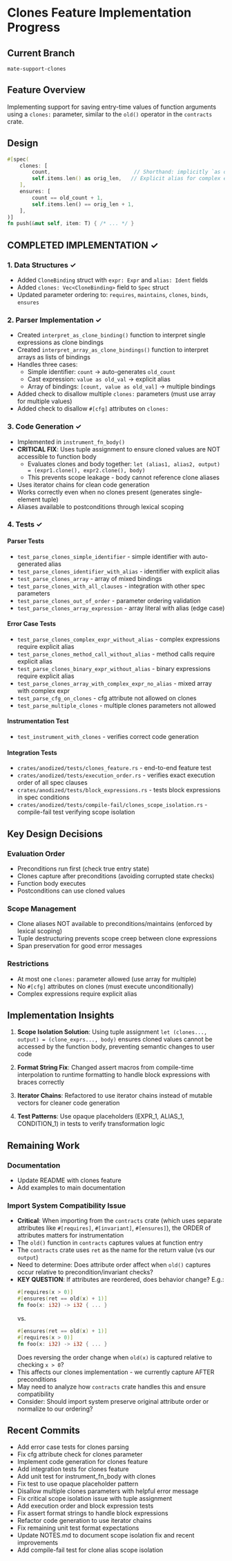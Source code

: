 # Clones Feature Implementation Progress

## Current Branch
`mate-support-clones`

## Feature Overview
Implementing support for saving entry-time values of function arguments using a `clones:` parameter, similar to the `old()` operator in the `contracts` crate.

## Design
```rust
#[spec(
    clones: [
        count,                           // Shorthand: implicitly `as old_count`
        self.items.len() as orig_len,   // Explicit alias for complex expressions
    ],
    ensures: [
        count == old_count + 1,
        self.items.len() == orig_len + 1,
    ],
)]
fn push(&mut self, item: T) { /* ... */ }
```

## COMPLETED IMPLEMENTATION ✓

### 1. Data Structures ✓
- Added `CloneBinding` struct with `expr: Expr` and `alias: Ident` fields
- Added `clones: Vec<CloneBinding>` field to `Spec` struct
- Updated parameter ordering to: `requires`, `maintains`, `clones`, `binds`, `ensures`

### 2. Parser Implementation ✓
- Created `interpret_as_clone_binding()` function to interpret single expressions as clone bindings
- Created `interpret_array_as_clone_bindings()` function to interpret arrays as lists of bindings
- Handles three cases:
  - Simple identifier: `count` → auto-generates `old_count`
  - Cast expression: `value as old_val` → explicit alias
  - Array of bindings: `[count, value as old_val]` → multiple bindings
- Added check to disallow multiple `clones:` parameters (must use array for multiple values)
- Added check to disallow `#[cfg]` attributes on `clones:`

### 3. Code Generation ✓
- Implemented in `instrument_fn_body()`
- **CRITICAL FIX**: Uses tuple assignment to ensure cloned values are NOT accessible to function body
  - Evaluates clones and body together: `let (alias1, alias2, output) = (expr1.clone(), expr2.clone(), body)`
  - This prevents scope leakage - body cannot reference clone aliases
- Uses iterator chains for clean code generation
- Works correctly even when no clones present (generates single-element tuple)
- Aliases available to postconditions through lexical scoping

### 4. Tests ✓

#### Parser Tests
- `test_parse_clones_simple_identifier` - simple identifier with auto-generated alias
- `test_parse_clones_identifier_with_alias` - identifier with explicit alias
- `test_parse_clones_array` - array of mixed bindings
- `test_parse_clones_with_all_clauses` - integration with other spec parameters
- `test_parse_clones_out_of_order` - parameter ordering validation
- `test_parse_clones_array_expression` - array literal with alias (edge case)

#### Error Case Tests
- `test_parse_clones_complex_expr_without_alias` - complex expressions require explicit alias
- `test_parse_clones_method_call_without_alias` - method calls require explicit alias
- `test_parse_clones_binary_expr_without_alias` - binary expressions require explicit alias
- `test_parse_clones_array_with_complex_expr_no_alias` - mixed array with complex expr
- `test_parse_cfg_on_clones` - cfg attribute not allowed on clones
- `test_parse_multiple_clones` - multiple clones parameters not allowed

#### Instrumentation Test
- `test_instrument_with_clones` - verifies correct code generation

#### Integration Tests
- `crates/anodized/tests/clones_feature.rs` - end-to-end feature test
- `crates/anodized/tests/execution_order.rs` - verifies exact execution order of all spec clauses
- `crates/anodized/tests/block_expressions.rs` - tests block expressions in spec conditions
- `crates/anodized/tests/compile-fail/clones_scope_isolation.rs` - compile-fail test verifying scope isolation

## Key Design Decisions

### Evaluation Order
- Preconditions run first (check true entry state)
- Clones capture after preconditions (avoiding corrupted state checks)
- Function body executes
- Postconditions can use cloned values

### Scope Management
- Clone aliases NOT available to preconditions/maintains (enforced by lexical scoping)
- Tuple destructuring prevents scope creep between clone expressions
- Span preservation for good error messages

### Restrictions
- At most one `clones:` parameter allowed (use array for multiple)
- No `#[cfg]` attributes on clones (must execute unconditionally)
- Complex expressions require explicit alias

## Implementation Insights

1. **Scope Isolation Solution**: Using tuple assignment `let (clones..., output) = (clone_exprs..., body)` ensures cloned values cannot be accessed by the function body, preventing semantic changes to user code

2. **Format String Fix**: Changed assert macros from compile-time interpolation to runtime formatting to handle block expressions with braces correctly

3. **Iterator Chains**: Refactored to use iterator chains instead of mutable vectors for cleaner code generation

4. **Test Patterns**: Use opaque placeholders (EXPR_1, ALIAS_1, CONDITION_1) in tests to verify transformation logic

## Remaining Work

### Documentation
- Update README with clones feature
- Add examples to main documentation

### Import System Compatibility Issue
- **Critical**: When importing from the `contracts` crate (which uses separate attributes like `#[requires]`, `#[invariant]`, `#[ensures]`), the ORDER of attributes matters for instrumentation
- The `old()` function in `contracts` captures values at function entry
- The `contracts` crate uses `ret` as the name for the return value (vs our `output`)
- Need to determine: Does attribute order affect when `old()` captures occur relative to precondition/invariant checks?
- **KEY QUESTION**: If attributes are reordered, does behavior change? E.g.:
  ```rust
  #[requires(x > 0)]
  #[ensures(ret == old(x) + 1)]
  fn foo(x: i32) -> i32 { ... }
  ```
  vs.
  ```rust
  #[ensures(ret == old(x) + 1)]
  #[requires(x > 0)]
  fn foo(x: i32) -> i32 { ... }
  ```
  Does reversing the order change when `old(x)` is captured relative to checking `x > 0`?
- This affects our clones implementation - we currently capture AFTER preconditions
- May need to analyze how `contracts` crate handles this and ensure compatibility
- Consider: Should import system preserve original attribute order or normalize to our ordering?

## Recent Commits
- Add error case tests for clones parsing
- Fix cfg attribute check for clones parameter
- Implement code generation for clones feature
- Add integration tests for clones feature
- Add unit test for instrument_fn_body with clones
- Fix test to use opaque placeholder pattern
- Disallow multiple clones parameters with helpful error message
- Fix critical scope isolation issue with tuple assignment
- Add execution order and block expression tests
- Fix assert format strings to handle block expressions
- Refactor code generation to use iterator chains
- Fix remaining unit test format expectations
- Update NOTES.md to document scope isolation fix and recent improvements
- Add compile-fail test for clone alias scope isolation
